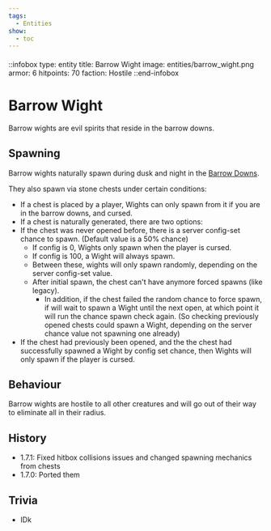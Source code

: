 ```yaml
---
tags:
  - Entities
show:
  - toc
---
```


####

::infobox
type: entity
title: Barrow Wight
image: entities/barrow_wight.png
armor: 6
hitpoints: 70
faction: Hostile
::end-infobox

# Barrow Wight

Barrow wights are evil spirits that reside in the barrow downs.

## Spawning

Barrow wights naturally spawn during dusk and night in the [Barrow Downs](/Extended-Wiki/wiki/Barrow_Downs/).

They also spawn via stone chests under certain conditions:

*  If a chest is placed by a player, Wights can only spawn from it if you are in the barrow downs, and cursed.
*  If a chest is naturally generated, there are two options:
  *  If the chest was never opened before, there is a server config-set chance to spawn. (Default value is a 50% chance)
     *  If config is 0, Wights only spawn when the player is cursed.
     *  If config is 100, a Wight will always spawn.
     *  Between these, wights will only spawn randomly, depending on the server config-set value.
     *  After initial spawn, the chest can't have anymore forced spawns (like legacy).
        * In addition, if the chest failed the random chance to force spawn, if will wait to spawn a Wight until the next open, at which point it will run the chance spawn check again. (So checking previously opened chests could spawn a Wight, depending on the server chance value not spawning one already)
  *  If the chest had previously been opened, and the the chest had successfully spawned a Wight by config set chance, then Wights will only spawn if the player is cursed.

## Behaviour

Barrow wights are hostile to all other creatures and will go out of their way to eliminate all in their radius.

## History

- 1.7.1: Fixed hitbox collisions issues and changed spawning mechanics from chests
- 1.7.0: Ported them

## Trivia

- IDk
